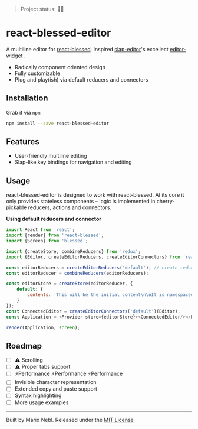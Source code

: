 > Project status: 🚧💥

# react-blessed-editor

A multiline editor for [react-blessed](https://github.com/Yomguithereal/react-blessed). Inspired [slap-editor](https://github.com/slap-editor/slap)'s excellect [editor-widget](https://github.com/slap-editor/editor-widget) .

*  Radically component oriented design
*  Fully customizable
*  Plug and play(ish) via default reducers and connectors

## Installation

Grab it via `npm`

```sh
npm install --save react-blessed-editor
```

## Features

*  User-friendly multiline editing
*  Slap-like key bindings for navigation and editing

## Usage

react-blessed-editor is designed to work with react-blessed. At its core it only provides
stateless components – logic is implemented in cherry-pickable reducers, actions and connectors.

**Using default reducers and connector**

```js
import React from 'react';
import {render} from 'react-blessed';
import {Screen} from 'blessed';

import {createStore, combineReducers} from 'redux';
import {Editor, createEditorReducers, createEditorConnectors} from 'react-blessed-editor';

const editorReducers = createEditorReducers('default'); // create reducers namespaced to `.default`
const editorReducer = combineReducers(editorReducers);

const editorStore = createStore(editorReducer, {
	default: {
		contents: 'This will be the initial content\n\nIt is namespaced to .default'
	}
});
const ConnectedEditor = createEditorConnectors('default')(Editor);
const Application = <Provider store={editorStore}><ConnectedEditor/></Provider>;

render(Application, screen);
```

## Roadmap
*  [ ] :warning: Scrolling
*  [ ] :warning: Proper tabs support
*  [ ] ⚡Performance ⚡Performance ⚡Performance
*  [ ] Invisible character representation
*  [ ] Extended copy and paste support
*  [ ] Syntax highlighting
*  [ ] More usage examples

---
Built by Mario Nebl. Released under the [MIT License](./LICENSE)
